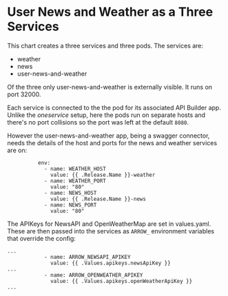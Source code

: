 # User News and Weather as a Three Services

This chart creates a three services and three pods. The services are:

- weather
- news
- user-news-and-weather

Of the three only user-news-and-weather is externally visible. It runs on port 32000.

Each service is connected to the the pod for its associated API Builder app.
Unlike the _oneservice_ setup, here the pods run on separate hosts and there's no port collisions so the port was left at the default ```8080```.

However the user-news-and-weather app, being a swagger connector, needs the details of the host and ports for the news and weather services are on:

```
          env:
            - name: WEATHER_HOST
              value: {{ .Release.Name }}-weather
            - name: WEATHER_PORT
              value: "80"
            - name: NEWS_HOST
              value: {{ .Release.Name }}-news
            - name: NEWS_PORT
              value: "80"
```

The APIKeys for NewsAPI and OpenWeatherMap are set in values.yaml. These are then passed into the services as ```ARROW_``` environment variables that override the config:

```
...
            - name: ARROW_NEWSAPI_APIKEY
              value: {{ .Values.apikeys.newsApiKey }}
...
            - name: ARROW_OPENWEATHER_APIKEY
              value: {{ .Values.apikeys.openWeatherApiKey }}
...
```